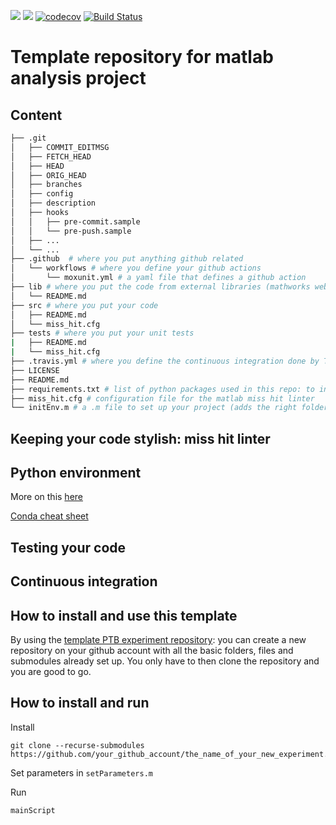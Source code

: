 [![](https://img.shields.io/badge/Octave-CI-blue?logo=Octave&logoColor=white)](https://github.com/cpp-lln-lab/template_PTB_experiment/actions)
![](https://github.com/Remi-gau/template_matlab_analysis/workflows/CI/badge.svg)
[![codecov](https://codecov.io/gh/Remi-gau/template_matlab_analysis/branch/master/graph/badge.svg)](https://codecov.io/gh/cpp-lln-lab/template_PTB_experiment)
[![Build Status](https://travis-ci.com/Remi-gau/template_matlab_analysis.svg?branch=master)](https://travis-ci.com/cpp-lln-lab/template_PTB_experiment)

# Template repository for matlab analysis project

## Content

```bash
├── .git
│   ├── COMMIT_EDITMSG
│   ├── FETCH_HEAD
│   ├── HEAD
│   ├── ORIG_HEAD
│   ├── branches
│   ├── config
│   ├── description
│   ├── hooks
│   │   ├── pre-commit.sample
│   │   └── pre-push.sample
│   ├── ...
│   └── ...
├── .github  # where you put anything github related
│   └── workflows # where you define your github actions
│       └── moxunit.yml # a yaml file that defines a github action
├── lib # where you put the code from external libraries (mathworks website or other github repositories)
│   └── README.md
├── src # where you put your code
│   ├── README.md
│   └── miss_hit.cfg
├── tests # where you put your unit tests
|   ├── README.md
|   └── miss_hit.cfg
├── .travis.yml # where you define the continuous integration done by Travis
├── LICENSE
├── README.md
├── requirements.txt # list of python packages used in this repo: to install `pip install -r requirements.txt`
├── miss_hit.cfg # configuration file for the matlab miss hit linter
└── initEnv.m # a .m file to set up your project (adds the right folder to the path)
```

## Keeping your code stylish: miss hit linter

## Python environment

More on this
[here](https://the-turing-way.netlify.app/reproducible-research/renv/renv-package.html)

[Conda cheat sheet](https://docs.conda.io/projects/conda/en/4.6.0/_downloads/52a95608c49671267e40c689e0bc00ca/conda-cheatsheet.pdf)

## Testing your code

## Continuous integration

## How to install and use this template

By using the
[template PTB experiment repository](https://github.com/cpp-lln-lab/template_PTB_experiment):
you can create a new repository on your github account with all the basic folders,
files and submodules already set up. You only have to then clone the repository
and you are good to go.


## How to install and run

Install
```
git clone --recurse-submodules https://github.com/your_github_account/the_name_of_your_new_experiment.git
```

Set parameters in `setParameters.m`

Run
```
mainScript
```
